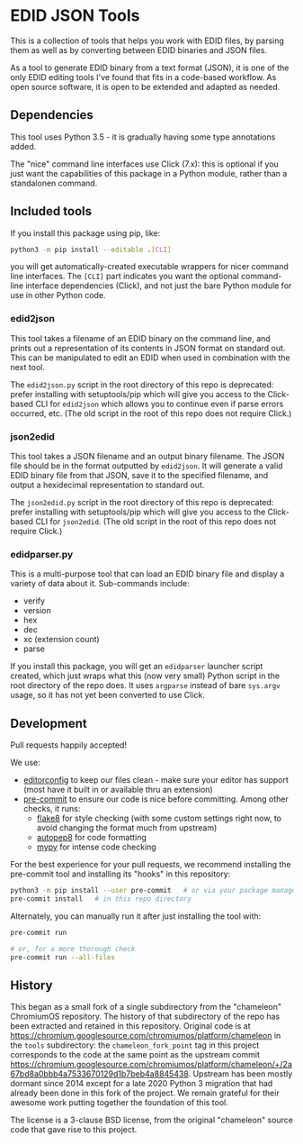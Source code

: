 # EDID JSON Tools

<!--
Copyright (c) 2019-2021 The EDID JSON Tools authors. All rights reserved.

SPDX-License-Identifier: BSD-3-Clause
-->

This is a collection of tools that helps you work with EDID files, by parsing
them as well as by converting between EDID binaries and JSON files.

As a tool to generate EDID binary from a text format (JSON), it is one of the
only EDID editing tools I've found that fits in a code-based workflow. As open
source software, it is open to be extended and adapted as needed.

## Dependencies

This tool uses Python 3.5 - it is gradually having some type annotations added.

The "nice" command line interfaces use Click (7.x): this is optional if you just
want the capabilities of this package in a Python module, rather than a
standalonen command.

## Included tools

If you install this package using pip, like:

```sh
python3 -m pip install --editable .[CLI]
```

you will get automatically-created executable wrappers for nicer command line
interfaces. The `[CLI]` part indicates you want the optional command-line
interface dependencies (Click), and not just the bare Python module for use in
other Python code.

### edid2json

This tool takes a filename of an EDID binary on the command line, and prints out
a representation of its contents in JSON format on standard out. This can be
manipulated to edit an EDID when used in combination with the next tool.

The `edid2json.py` script in the root directory of this repo is deprecated:
prefer installing with setuptools/pip which will give you access to the
Click-based CLI for `edid2json` which allows you to continue even if parse
errors occurred, etc. (The old script in the root of this repo does
not require Click.)

### json2edid

This tool takes a JSON filename and an output binary filename. The JSON file
should be in the format outputted by `edid2json`. It will generate a valid
EDID binary file from that JSON, save it to the specified filename, and output a
hexidecimal representation to standard out.

The `json2edid.py` script in the root directory of this repo is deprecated:
prefer installing with setuptools/pip which will give you access to the
Click-based CLI for `json2edid`. (The old script in the root of this repo does
not require Click.)

### edidparser.py

This is a multi-purpose tool that can load an EDID binary file and display a
variety of data about it. Sub-commands include:

- verify
- version
- hex
- dec
- xc (extension count)
- parse

If you install this package, you will get an `edidparser` launcher script
created, which just wraps what this (now very small) Python script in the root
directory of the repo does. It uses `argparse` instead of bare `sys.argv` usage,
so it has not yet been converted to use Click.

## Development

Pull requests happily accepted!

We use:

- [editorconfig][] to keep our files clean - make sure your editor has support (most
  have it built in or available thru an extension)
- [pre-commit][] to ensure our code is nice before
  committing. Among other checks, it runs:
  - [flake8][] for style checking (with some custom settings right now, to avoid
    changing the format much from upstream)
  - [autopep8][] for code formatting
  - [mypy][] for intense code checking

[editorconfig]: https://editorconfig.org/
[pre-commit]: https://pre-commit.com/
[flake8]: https://flake8.pycqa.org/en/latest/
[autopep8]: https://github.com/hhatto/autopep8/
[mypy]: http://mypy-lang.org/

For the best experience for your pull requests, we recommend installing the pre-commit tool and installing its "hooks" in this repository:

```sh
python3 -m pip install --user pre-commit   # or via your package manager
pre-commit install   # in this repo directory
```

Alternately, you can manually run it after just installing the tool with:

```sh
pre-commit run

# or, for a more thorough check
pre-commit run --all-files
```

## History

This began as a small fork of a single subdirectory from the "chameleon"
ChromiumOS repository. The history of that subdirectory of the repo has been
extracted and retained in this repository. Original code is at
<https://chromium.googlesource.com/chromiumos/platform/chameleon> in the `tools`
subdirectory: the `chameleon_fork_point` tag in this project corresponds to the
code at the same point as the upstream commit
<https://chromium.googlesource.com/chromiumos/platform/chameleon/+/2a67bd8a0bbb4a7533670129d1b7beb4a8845438>.
Upstream has been mostly dormant since 2014 except for a late 2020 Python 3
migration that had already been done in this fork of the project. We remain
grateful for their awesome work putting together the foundation of this tool.

The license is a 3-clause BSD license, from the original "chameleon" source code
that gave rise to this project.
